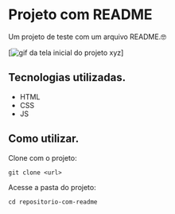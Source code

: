 # Projeto com README
Um projeto de teste com um arquivo README.🤓

[<img src="./tela.gif" alt="gif da tela inicial do projeto xyz">]

## Tecnologias utilizadas.
- HTML
- CSS
- JS

## Como utilizar.

Clone com o projeto:
```
git clone <url>
```

Acesse a pasta do projeto:
```
cd repositorio-com-readme
```
